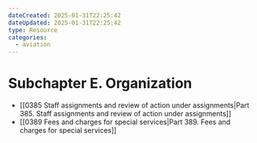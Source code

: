 ```yaml
---
dateCreated: 2025-01-31T22:25:42
dateUpdated: 2025-01-31T22:25:42
type: Resource
categories:
  - aviation
---
```


# Subchapter E. Organization

- [[0385 Staff assignments and review of action under assignments|Part 385. Staff assignments and review of action under assignments]]
- [[0389 Fees and charges for special services|Part 389. Fees and charges for special services]]